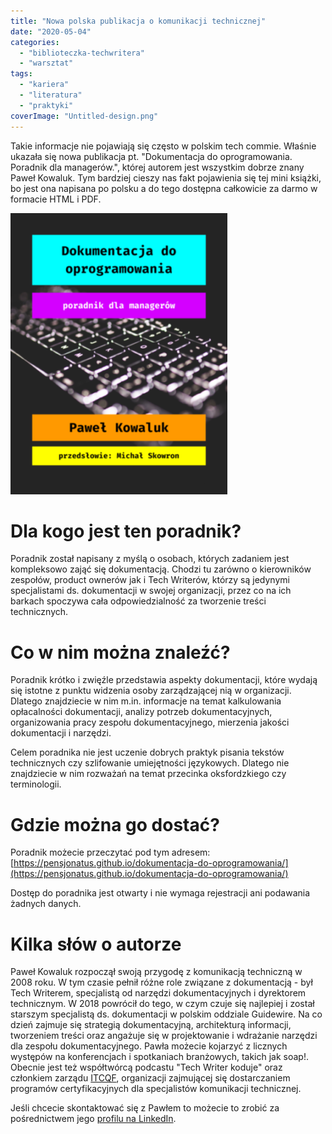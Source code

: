 ```yaml
---
title: "Nowa polska publikacja o komunikacji technicznej"
date: "2020-05-04"
categories:
  - "biblioteczka-techwritera"
  - "warsztat"
tags:
  - "kariera"
  - "literatura"
  - "praktyki"
coverImage: "Untitled-design.png"
---
```


Takie informacje nie pojawiają się często w polskim tech commie. Właśnie ukazała się nowa publikacja pt. "Dokumentacja do oprogramowania. Poradnik dla managerów.", której autorem jest wszystkim dobrze znany Paweł Kowaluk. Tym bardziej cieszy nas fakt pojawienia się tej mini książki, bo jest ona napisana po polsku a do tego dostępna całkowicie za darmo w formacie HTML i PDF.

![](images/image1-e1588055266835.png)

# Dla kogo jest ten poradnik?

Poradnik został napisany z myślą o osobach, których zadaniem jest kompleksowo zająć się dokumentacją. Chodzi tu zarówno o kierowników zespołów, product ownerów jak i Tech Writerów, którzy są jedynymi specjalistami ds. dokumentacji w swojej organizacji, przez co na ich barkach spoczywa cała odpowiedzialność za tworzenie treści technicznych.

# Co w nim można znaleźć?

Poradnik krótko i zwięźle przedstawia aspekty dokumentacji, które wydają się istotne z punktu widzenia osoby zarządzającej nią w organizacji. Dlatego znajdziecie w nim m.in. informacje na temat kalkulowania opłacalności dokumentacji, analizy potrzeb dokumentacyjnych, organizowania pracy zespołu dokumentacyjnego, mierzenia jakości dokumentacji i narzędzi.

Celem poradnika nie jest uczenie dobrych praktyk pisania tekstów technicznych czy szlifowanie umiejętności językowych. Dlatego nie znajdziecie w nim rozważań na temat przecinka oksfordzkiego czy terminologii.

# Gdzie można go dostać?

Poradnik możecie przeczytać pod tym adresem: [https://pensjonatus.github.io/dokumentacja-do-oprogramowania/](https://pensjonatus.github.io/dokumentacja-do-oprogramowania/)

Dostęp do poradnika jest otwarty i nie wymaga rejestracji ani podawania żadnych danych.

# Kilka słów o autorze

Paweł Kowaluk rozpoczął swoją przygodę z komunikacją techniczną w 2008 roku. W tym czasie pełnił różne role związane z dokumentacją - był Tech Writerem, specjalistą od narzędzi dokumentacyjnych i dyrektorem technicznym. W 2018 powrócił do tego, w czym czuje się najlepiej i został starszym specjalistą ds. dokumentacji w polskim oddziale Guidewire. Na co dzień zajmuje się strategią dokumentacyjną, architekturą informacji, tworzeniem treści oraz angażuje się w projektowanie i wdrażanie narzędzi dla zespołu dokumentacyjnego. Pawła możecie kojarzyć z licznych występów na konferencjach i spotkaniach branżowych, takich jak soap!. Obecnie jest też współtwórcą podcastu "Tech Writer koduje" oraz członkiem zarządu [ITCQF](http://itcqf.org/), organizacji zajmującej się dostarczaniem programów certyfikacyjnych dla specjalistów komunikacji technicznej.

Jeśli chcecie skontaktować się z Pawłem to możecie to zrobić za pośrednictwem jego [profilu na LinkedIn](https://www.linkedin.com/in/pawel-kowaluk/).
